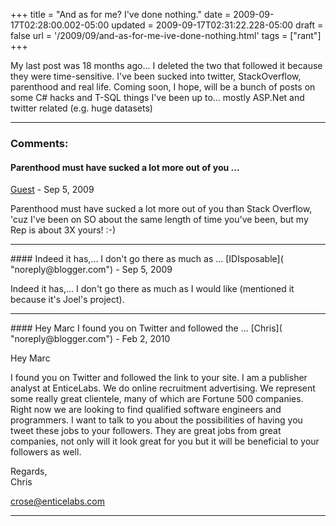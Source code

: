 +++
title = "And as for me? I've done nothing."
date = 2009-09-17T02:28:00.002-05:00
updated = 2009-09-17T02:31:22.228-05:00
draft = false
url = '/2009/09/and-as-for-me-ive-done-nothing.html'
tags = ["rant"]
+++

My last post was 18 months ago... I deleted the two that followed it because they were time-sensitive. I've been sucked into twitter, StackOverflow, parenthood and real life. Coming soon, I hope, will be a bunch of posts on some C# hacks and T-SQL things I've been up to... mostly ASP.Net and twitter related (e.g. huge datasets)

---
### Comments:
#### Parenthood must have sucked a lot more out of you ...
[Guest]( "noreply@blogger.com") - <time datetime="2009-09-18T19:06:52.000-05:00">Sep 5, 2009</time>

Parenthood must have sucked a lot more out of you than Stack Overflow, 'cuz I've been on SO about the same length of time you've been, but my Rep is about 3X yours! :-)
<hr />
#### Indeed it has,... I don't go there as much as ...
[IDIsposable]( "noreply@blogger.com") - <time datetime="2009-09-18T22:14:50.000-05:00">Sep 5, 2009</time>

Indeed it has,... I don't go there as much as I would like (mentioned it because it's Joel's project).
<hr />
#### Hey Marc I found you on Twitter and followed the ...
[Chris]( "noreply@blogger.com") - <time datetime="2010-02-02T18:52:36.000-06:00">Feb 2, 2010</time>

Hey Marc  
  
I found you on Twitter and followed the link to your site. I am a publisher analyst at EnticeLabs. We do online recruitment advertising. We represent some really great clientele, many of which are Fortune 500 companies. Right now we are looking to find qualified software engineers and programmers. I want to talk to you about the possibilities of having you tweet these jobs to your followers. They are great jobs from great companies, not only will it look great for you but it will be beneficial to your followers as well.  
  
  
Regards,  
Chris  
  
crose@enticelabs.com
<hr />

